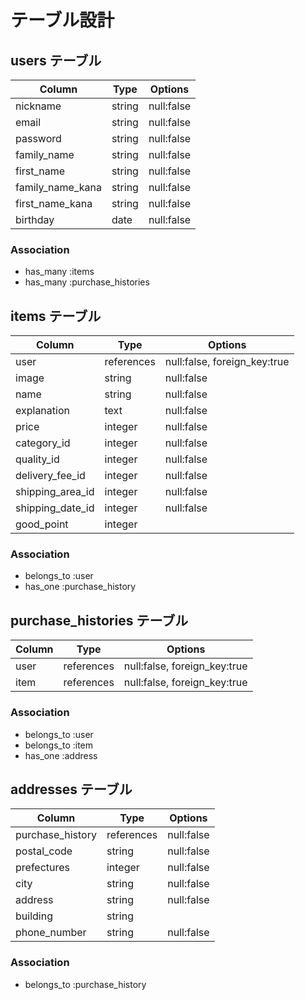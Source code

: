 # テーブル設計

## users テーブル

| Column           | Type    | Options    |
| ---------------- | ------- | ---------- |
| nickname         | string  | null:false |
| email            | string  | null:false |
| password         | string  | null:false |
| family_name      | string  | null:false |
| first_name       | string  | null:false |
| family_name_kana | string  | null:false |
| first_name_kana  | string  | null:false |
| birthday         | date    | null:false |

### Association

- has_many :items
- has_many :purchase_histories

## items テーブル

| Column           | Type       | Options                      |
| -----------------| ---------- | ---------------------------- |
| user             | references | null:false, foreign_key:true |
| image            | string     | null:false                   |
| name             | string     | null:false                   |
| explanation      | text       | null:false                   |
| price            | integer    | null:false                   |
| category_id      | integer    | null:false                   |
| quality_id       | integer    | null:false                   |
| delivery_fee_id  | integer    | null:false                   |
| shipping_area_id | integer    | null:false                   |
| shipping_date_id | integer    | null:false                   |
| good_point       | integer    |                              |

### Association

- belongs_to :user
- has_one    :purchase_history

## purchase_histories テーブル

| Column       | Type       | Options                      |
| ------------ | ---------- | ---------------------------- |
| user         | references | null:false, foreign_key:true |
| item         | references | null:false, foreign_key:true |

### Association

- belongs_to :user
- belongs_to :item
- has_one    :address

## addresses テーブル

| Column           | Type       | Options                      |
| ---------------- | ---------- | ---------------------------- |
| purchase_history | references | null:false                   |
| postal_code      | string     | null:false                   |
| prefectures      | integer    | null:false                   |
| city             | string     | null:false                   |
| address          | string     | null:false                   |
| building         | string     |                              |
| phone_number     | string     | null:false                   |

### Association

- belongs_to :purchase_history
